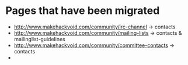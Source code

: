 # Pages that have been migrated


* http://www.makehackvoid.com/community/irc-channel -> contacts
* http://www.makehackvoid.com/community/mailing-lists -> contacts & mailinglist-guidelines
* http://www.makehackvoid.com/community/committee-contacts -> contacts
* 